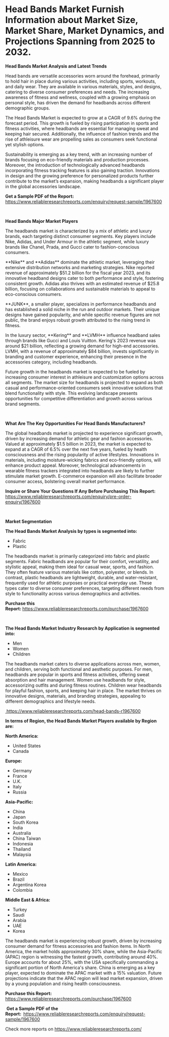 <p><h1>Head Bands Market Furnish Information about Market Size, Market Share, Market Dynamics, and Projections Spanning from 2025 to 2032.</h1></p><p><strong>Head Bands Market Analysis and Latest Trends</strong></p>
<p><p>Head bands are versatile accessories worn around the forehead, primarily to hold hair in place during various activities, including sports, workouts, and daily wear. They are available in various materials, styles, and designs, catering to diverse consumer preferences and needs. The increasing awareness of fitness and wellness, coupled with a growing emphasis on personal style, has driven the demand for headbands across different demographic groups.</p><p>The Head Bands Market is expected to grow at a CAGR of 9.6% during the forecast period. This growth is fueled by rising participation in sports and fitness activities, where headbands are essential for managing sweat and keeping hair secured. Additionally, the influence of fashion trends and the rise of athleisure wear are propelling sales as consumers seek functional yet stylish options.</p><p>Sustainability is emerging as a key trend, with an increasing number of brands focusing on eco-friendly materials and production processes. Moreover, the introduction of technologically advanced headbands incorporating fitness tracking features is also gaining traction. Innovations in design and the growing preference for personalized products further contribute to the market’s expansion, making headbands a significant player in the global accessories landscape.</p></p>
<p><strong>Get a Sample PDF of the Report:&nbsp;</strong> <a href="https://www.reliableresearchreports.com/enquiry/request-sample/1967600?utm_campaign=2957&utm_medium=2&utm_source=Github&utm_content=ia&utm_term=04042025&utm_id=head-bands">https://www.reliableresearchreports.com/enquiry/request-sample/1967600</a></p>
<p>&nbsp;</p>
<p><strong>Head Bands Major Market Players</strong></p>
<p><p>The headbands market is characterized by a mix of athletic and luxury brands, each targeting distinct consumer segments. Key players include Nike, Adidas, and Under Armour in the athletic segment, while luxury brands like Chanel, Prada, and Gucci cater to fashion-conscious consumers.</p><p>**Nike** and **Adidas** dominate the athletic market, leveraging their extensive distribution networks and marketing strategies. Nike reported revenue of approximately $51.2 billion for the fiscal year 2023, and its innovative headband designs cater to both performance and style, fostering consistent growth. Adidas also thrives with an estimated revenue of $25.8 billion, focusing on collaborations and sustainable materials to appeal to eco-conscious consumers.</p><p>**JUNK**, a smaller player, specializes in performance headbands and has established a solid niche in the run and outdoor markets. Their unique designs have gained popularity, and while specific revenue figures are not public, the brand enjoys robust growth attributed to the rising trend in fitness.</p><p>In the luxury sector, **Kering** and **LVMH** influence headband sales through brands like Gucci and Louis Vuitton. Kering's 2023 revenue was around $21 billion, reflecting a growing demand for high-end accessories. LVMH, with a revenue of approximately $84 billion, invests significantly in branding and customer experience, enhancing their presence in the accessories category, including headbands.</p><p>Future growth in the headbands market is expected to be fueled by increasing consumer interest in athleisure and customization options across all segments. The market size for headbands is projected to expand as both casual and performance-oriented consumers seek innovative solutions that blend functionality with style. This evolving landscape presents opportunities for competitive differentiation and growth across various brand segments.</p></p>
<p>&nbsp;</p>
<p><strong>What Are The Key Opportunities For Head Bands Manufacturers?</strong></p>
<p><p>The global headbands market is projected to experience significant growth, driven by increasing demand for athletic gear and fashion accessories. Valued at approximately $1.5 billion in 2023, the market is expected to expand at a CAGR of 6.5% over the next five years, fueled by health consciousness and the rising popularity of active lifestyles. Innovations in materials, including moisture-wicking fabrics and eco-friendly options, will enhance product appeal. Moreover, technological advancements in wearable fitness trackers integrated into headbands are likely to further stimulate market growth. E-commerce expansion will also facilitate broader consumer access, bolstering overall market performance.</p></p>
<p><strong>Inquire or Share Your Questions If Any Before Purchasing This Report:</strong> <a href="https://www.reliableresearchreports.com/enquiry/pre-order-enquiry/1967600?utm_campaign=2957&utm_medium=2&utm_source=Github&utm_content=ia&utm_term=04042025&utm_id=head-bands">https://www.reliableresearchreports.com/enquiry/pre-order-enquiry/1967600</a></p>
<p>&nbsp;</p>
<p><strong>Market Segmentation</strong></p>
<p><strong>The Head Bands Market Analysis by types is segmented into:</strong></p>
<p><ul><li>Fabric</li><li>Plastic</li></ul></p>
<p><p>The headbands market is primarily categorized into fabric and plastic segments. Fabric headbands are popular for their comfort, versatility, and stylistic appeal, making them ideal for casual wear, sports, and fashion. They often feature various materials like cotton, polyester, or blends. In contrast, plastic headbands are lightweight, durable, and water-resistant, frequently used for athletic purposes or practical everyday use. These types cater to diverse consumer preferences, targeting different needs from style to functionality across various demographics and activities.</p></p>
<p><strong>Purchase this Report:&nbsp;</strong><a href="https://www.reliableresearchreports.com/purchase/1967600?utm_campaign=2957&utm_medium=2&utm_source=Github&utm_content=ia&utm_term=04042025&utm_id=head-bands">https://www.reliableresearchreports.com/purchase/1967600</a></p>
<p>&nbsp;</p>
<p><strong>The Head Bands Market Industry Research by Application is segmented into:</strong></p>
<p><ul><li>Men</li><li>Women</li><li>Children</li></ul></p>
<p><p>The headbands market caters to diverse applications across men, women, and children, serving both functional and aesthetic purposes. For men, headbands are popular in sports and fitness activities, offering sweat absorption and hair management. Women use headbands for style, accessorizing outfits and during fitness routines. Children wear headbands for playful fashion, sports, and keeping hair in place. The market thrives on innovative designs, materials, and branding strategies, appealing to different demographics and lifestyle needs.</p></p>
<p><a href="https://www.reliableresearchreports.com/head-bands-r1967600?utm_campaign=2957&utm_medium=2&utm_source=Github&utm_content=ia&utm_term=04042025&utm_id=head-bands">&nbsp;https://www.reliableresearchreports.com/head-bands-r1967600</a></p>
<p><strong>In terms of Region, the Head Bands Market Players available by Region are:</strong></p>
<p>
    <p> <strong> North America: </strong>
        <ul>
            <li>United States</li>
            <li>Canada</li>
        </ul>
        </p> 
    <p> <strong> Europe: </strong>
        <ul>
            <li>Germany</li>
            <li>France</li>
            <li>U.K.</li>
            <li>Italy</li>
            <li>Russia</li>
        </ul>
        </p> 
    <p> <strong> Asia-Pacific: </strong>
        <ul>
            <li>China</li>
            <li>Japan</li>
            <li>South Korea</li>
            <li>India</li>
            <li>Australia</li>
            <li>China Taiwan</li>
            <li>Indonesia</li>
            <li>Thailand</li>
            <li>Malaysia</li>
        </ul>
        </p> 
    <p> <strong> Latin America: </strong>
        <ul>
            <li>Mexico</li>
            <li>Brazil</li>
            <li>Argentina Korea</li>
            <li>Colombia</li>
        </ul>
        </p> 
    <p> <strong> Middle East & Africa: </strong>
        <ul>
            <li>Turkey</li>
            <li>Saudi</li>
            <li>Arabia</li>
            <li>UAE</li>
            <li>Korea</li>
        </ul>
    </p>
    </p>
<p><p>The headbands market is experiencing robust growth, driven by increasing consumer demand for fitness accessories and fashion items. In North America, the market holds approximately 30% share, while the Asia-Pacific (APAC) region is witnessing the fastest growth, contributing around 40%. Europe accounts for about 25%, with the USA specifically commanding a significant portion of North America's share. China is emerging as a key player, expected to dominate the APAC market with a 15% valuation. Future projections indicate that the APAC region will lead market expansion, driven by a young population and rising health consciousness.</p></p>
<p><strong>Purchase this Report: </strong><a href="https://www.reliableresearchreports.com/purchase/1967600?utm_campaign=2957&utm_medium=2&utm_source=Github&utm_content=ia&utm_term=04042025&utm_id=head-bands">https://www.reliableresearchreports.com/purchase/1967600</a></p>
<p>&nbsp;<strong>Get a Sample PDF of the Report:&nbsp;&nbsp;</strong><a href="https://www.reliableresearchreports.com/enquiry/request-sample/1967600?utm_campaign=2957&utm_medium=2&utm_source=Github&utm_content=ia&utm_term=04042025&utm_id=head-bands">https://www.reliableresearchreports.com/enquiry/request-sample/1967600</a></p>
<p><strong></strong></p>
<p>Check more reports on <a href="https://www.reliableresearchreports.com/?utm_campaign=2957&utm_medium=2&utm_source=Github&utm_content=ia&utm_term=04042025&utm_id=head-bands">https://www.reliableresearchreports.com/</a></p>